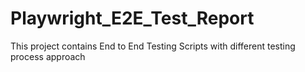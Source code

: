 # Playwright_E2E_Test_Report
This project contains End to End Testing Scripts with different testing process approach 

